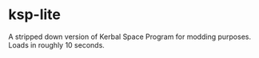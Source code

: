 # ksp-lite
A stripped down version of Kerbal Space Program for modding purposes. Loads in roughly 10 seconds.
